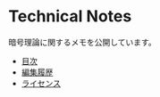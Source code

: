 # Technical Notes

暗号理論に関するメモを公開しています。

- [目次](https://hir0kio.github.io/technical-notes/)
- [編集履歴](https://github.com/hir0kio/technical-notes/commits/main)
- [ライセンス](https://github.com/hir0kio/technical-notes/blob/main/LICENSE)
